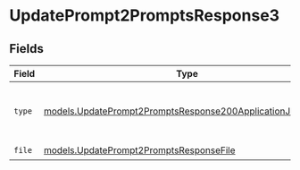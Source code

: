 # UpdatePrompt2PromptsResponse3


## Fields

| Field                                                                                                                        | Type                                                                                                                         | Required                                                                                                                     | Description                                                                                                                  |
| ---------------------------------------------------------------------------------------------------------------------------- | ---------------------------------------------------------------------------------------------------------------------------- | ---------------------------------------------------------------------------------------------------------------------------- | ---------------------------------------------------------------------------------------------------------------------------- |
| `type`                                                                                                                       | [models.UpdatePrompt2PromptsResponse200ApplicationJSONType](../models/updateprompt2promptsresponse200applicationjsontype.md) | :heavy_check_mark:                                                                                                           | The type of the content part. Always `file`.                                                                                 |
| `file`                                                                                                                       | [models.UpdatePrompt2PromptsResponseFile](../models/updateprompt2promptsresponsefile.md)                                     | :heavy_check_mark:                                                                                                           | N/A                                                                                                                          |